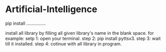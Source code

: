 # Artificial-Intelligence


pip install ...............


install all library by filling all given library's name in the blank space.
for example:
     setp 1: open your terminal.
     step 2: pip install pyttsx3.
     step 3: wait till it installed.
     step 4: cotinue with all library in program. 
